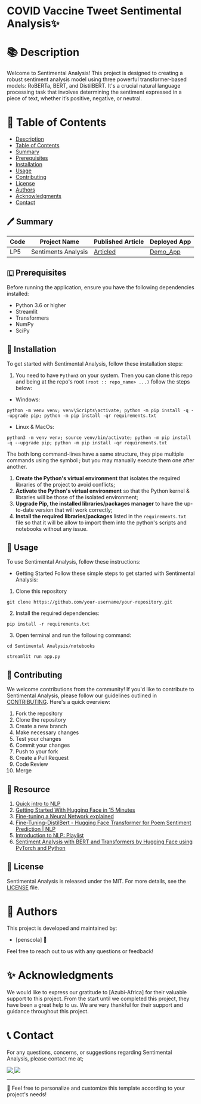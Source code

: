 # COVID Vaccine Tweet Sentimental Analysis✨

📚 **Description**
=================

Welcome to Sentimental Analysis! This project is designed to creating a robust sentiment analysis model using three powerful transformer-based models: RoBERTa, BERT, and DistilBERT. It's a crucial natural language processing task that involves determining the sentiment expressed in a piece of text, whether it’s positive, negative, or neutral.

📖 **Table of Contents**
=================

- [Description](#description)
- [Table of Contents](#table-of-contents)
- [Summary](#Summary)
- [Prerequisites](#Prerequisites)
- [Installation](#Installation)
- [Usage](#Usage)
- [Contributing](#Contributing)
- [License](#License)
- [Authors](#Authors)
- [Acknowledgments](#Acknowledgments)
- [Contact](#Contact)


🖊 **Summary**
----------------------

| Code | Project Name | Published Article | Deployed App |
|------------------|------------------|------------------|------------------|
| LP5     |Sentiments Analysis     | [Articled](https://medium.com/@penscola/building-a-sentiment-analysis-model-with-three-powerful-models-roberta-bert-and-distilbert-24165582f7a3)  | [Demo_App](https://huggingface.co/spaces/penscola/Sentimental-Analysis-Models) |



🇱 **Prerequisites**
---------------------
Before running the application, ensure you have the following dependencies installed:

- Python 3.6 or higher
- Streamlit
- Transformers
- NumPy
- SciPy

🔧 **Installation**
-----------------
To get started with Sentimental Analysis, follow these installation steps:

1. You need to have `Python3` on your system. Then you can clone this repo and being at the repo's root `(root :: repo_name> ...)` follow the steps below:
- Windows:
```
python -m venv venv; venv\Scripts\activate; python -m pip install -q --upgrade pip; python -m pip install -qr requirements.txt  
```

- Linux & MacOs:

```
python3 -m venv venv; source venv/bin/activate; python -m pip install -q --upgrade pip; python -m pip install -qr requirements.txt  
```

The both long command-lines have a same structure, they pipe multiple commands using the symbol ; but you may manually execute them one after another.

1. <b>Create the Python's virtual environment</b> that isolates the required libraries of the project to avoid conflicts;
2. <b>Activate the Python's virtual environment</b> so that the Python kernel & libraries will be those of the isolated environment;
3. <b>Upgrade Pip, the installed libraries/packages manager</b> to have the up-to-date version that will work correctly;
4. <b>Install the required libraries/packages</b> listed in the `requirements.txt` file so that it will be allow to import them into the python's scripts and notebooks without any issue.


🚀 **Usage**
-----------------
To use Sentimental Analysis, follow these instructions:

- Getting Started
Follow these simple steps to get started with Sentimental Analysis:
1. Clone this repository
```
git clone https://github.com/your-username/your-repository.git
```
2. Install the required dependencies:
```
pip install -r requirements.txt
```
3. Open terminal and run the following command:
```
cd Sentimental Analysis/notebooks

```
```
streamlit run app.py
```

🤝 **Contributing**
-----------------
We welcome contributions from the community! If you'd like to contribute to Sentimental Analysis, please follow our guidelines outlined in [CONTRIBUTING](CONTRIBUTING.md). Here's a quick overview:

1. Fork the repository
2. Clone the repository
3. Create a new branch
4. Make necessary changes
5. Test your changes
6. Commit your changes
7. Push to your fork
8. Create a Pull Request
9. Code Review
10. Merge

📙 **Resource**
-----------------

1. [Quick intro to NLP](https://www.youtube.com/watch?v=CMrHM8a3hqw)
2. [Getting Started With Hugging Face in 15 Minutes](https://www.youtube.com/watch?v=QEaBAZQCtwE)
3. [Fine-tuning a Neural Network explained](https://www.youtube.com/watch?v=5T-iXNNiwIs)
4. [Fine-Tuning-DistilBert - Hugging Face Transformer for Poem Sentiment Prediction | NLP](https://www.youtube.com/watch?v=zcW2HouIIQg)
5. [Introduction to NLP: Playlist](https://www.youtube.com/playlist?list=PLM8wYQRetTxCCURc1zaoxo9pTsoov3ipY)
6. [Sentiment Analysis with BERT and Transformers by Hugging Face using PyTorch and Python](https://www.youtube.com/watch?v=hinZO--TEk4)

📜 **License**
-----------------
Sentimental Analysis is released under the MIT. For more details, see the [LICENSE](LICENSE) file.


👥 **Authors**
=================

This project is developed and maintained by:
- [penscola] 🚀

Feel free to reach out to us with any questions or feedback!

✨ **Acknowledgments**
=================

We would like to express our gratitude to [Azubi-Africa] for their valuable support to this project. From the start until we completed this project, they have been a great help to us. We are very thankful for their support and guidance throughout this project.

📞 **Contact**
=================

For any questions, concerns, or suggestions regarding Sentimental Analysis, please contact me at; 

<a href="https://www.linkedin.com/in/felix-kiprotich-a2ba1a1a4/">
    <img src="https://img.shields.io/badge/-Linkedin-blue?style=flat-square&logo=linkedin">
</a>
<a href="mailto:penscolashackletonfelix@gmail.com">
    <img src="https://img.shields.io/badge/-Email-red?style=flat-square&logo=gmail&logoColor=white">
</a>

---

🎉 Feel free to personalize and customize this template according to your project's needs!      
